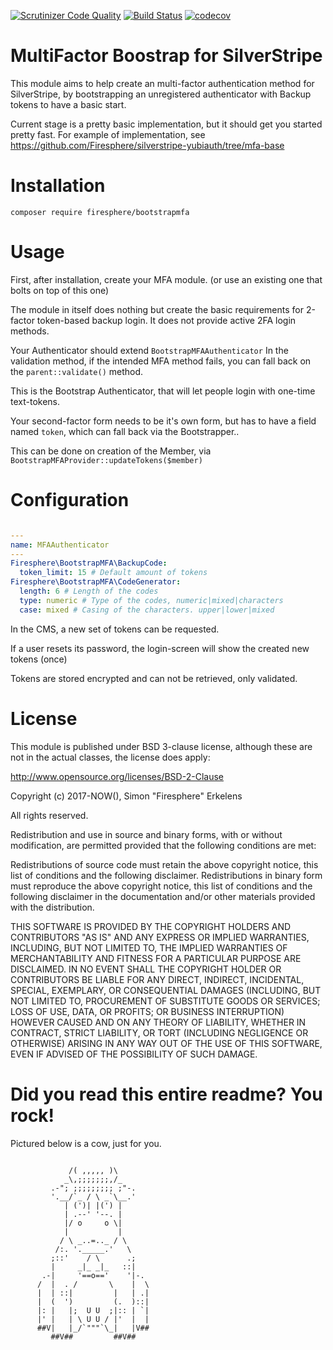 [![Scrutinizer Code Quality](https://scrutinizer-ci.com/g/Firesphere/silverstripe-bootstrapmfa/badges/quality-score.png?b=master)](https://scrutinizer-ci.com/g/Firesphere/silverstripe-bootstrapmfa/?branch=master)
[![Build Status](https://scrutinizer-ci.com/g/Firesphere/silverstripe-bootstrapmfa/badges/build.png?b=master)](https://scrutinizer-ci.com/g/Firesphere/silverstripe-bootstrapmfa/build-status/master)
[![codecov](https://codecov.io/gh/Firesphere/silverstripe-bootstrapmfa/branch/master/graph/badge.svg)](https://codecov.io/gh/Firesphere/silverstripe-bootstrapmfa)

# MultiFactor Boostrap for SilverStripe

This module aims to help create an multi-factor authentication method for SilverStripe, by bootstrapping an unregistered authenticator with Backup tokens to have a basic start.

Current stage is a pretty basic implementation, but it should get you started pretty fast. For example of implementation, see https://github.com/Firesphere/silverstripe-yubiauth/tree/mfa-base

# Installation

`composer require firesphere/bootstrapmfa`

# Usage

First, after installation, create your MFA module. (or use an existing one that bolts on top of this one)

The module in itself does nothing but create the basic requirements for 2-factor token-based backup login. It does not provide active 2FA login methods.

Your Authenticator should extend `BootstrapMFAAuthenticator`
In the validation method, if the intended MFA method fails, you can fall back on the `parent::validate()` method.

This is the Bootstrap Authenticator, that will let people login with one-time text-tokens.

Your second-factor form needs to be it's own form, but has to have a field named `token`, which can fall back via the Bootstrapper..

This can be done on creation of the Member, via `BootstrapMFAProvider::updateTokens($member)`

# Configuration

```yaml

---
name: MFAAuthenticator
---
Firesphere\BootstrapMFA\BackupCode:
  token_limit: 15 # Default amount of tokens
Firesphere\BootstrapMFA\CodeGenerator:
  length: 6 # Length of the codes
  type: numeric # Type of the codes, numeric|mixed|characters
  case: mixed # Casing of the characters. upper|lower|mixed

```

In the CMS, a new set of tokens can be requested.

If a user resets its password, the login-screen will show the created new tokens (once)

Tokens are stored encrypted and can not be retrieved, only validated.

# License
  
This module is published under BSD 3-clause license, although these are not in the actual classes, the license does apply:

http://www.opensource.org/licenses/BSD-2-Clause

Copyright (c) 2017-NOW(), Simon "Firesphere" Erkelens

All rights reserved.

Redistribution and use in source and binary forms, with or without modification, are permitted provided that the following conditions are met:

  Redistributions of source code must retain the above copyright notice, this list of conditions and the following disclaimer.
  Redistributions in binary form must reproduce the above copyright notice, this list of conditions and the following disclaimer in the documentation and/or other materials provided with the distribution.

THIS SOFTWARE IS PROVIDED BY THE COPYRIGHT HOLDERS AND CONTRIBUTORS "AS IS" AND ANY EXPRESS OR IMPLIED WARRANTIES, INCLUDING, BUT NOT LIMITED TO, THE IMPLIED WARRANTIES OF MERCHANTABILITY AND FITNESS FOR A PARTICULAR PURPOSE ARE DISCLAIMED. IN NO EVENT SHALL THE COPYRIGHT HOLDER OR CONTRIBUTORS BE LIABLE FOR ANY DIRECT, INDIRECT, INCIDENTAL, SPECIAL, EXEMPLARY, OR CONSEQUENTIAL DAMAGES (INCLUDING, BUT NOT LIMITED TO, PROCUREMENT OF SUBSTITUTE GOODS OR SERVICES; LOSS OF USE, DATA, OR PROFITS; OR BUSINESS INTERRUPTION) HOWEVER CAUSED AND ON ANY THEORY OF LIABILITY, WHETHER IN CONTRACT, STRICT LIABILITY, OR TORT (INCLUDING NEGLIGENCE OR OTHERWISE) ARISING IN ANY WAY OUT OF THE USE OF THIS SOFTWARE, EVEN IF ADVISED OF THE POSSIBILITY OF SUCH DAMAGE.


# Did you read this entire readme? You rock!

Pictured below is a cow, just for you.
```

             /( ,,,,, )\
            _\,;;;;;;;,/_
         .-"; ;;;;;;;;; ;"-.
         '.__/`_ / \ _`\__.'
            | (')| |(') |
            | .--' '--. |
            |/ o     o \|
            |           |
           / \ _..=.._ / \
          /:. '._____.'   \
         ;::'    / \      .;
         |     _|_ _|_   ::|
       .-|     '==o=='    '|-.
      /  |  . /       \    |  \
      |  | ::|         |   | .|
      |  (  ')         (.  )::|
      |: |   |;  U U  ;|:: | `|
      |' |   | \ U U / |'  |  |
      ##V|   |_/`"""`\_|   |V##
         ##V##         ##V##
```
